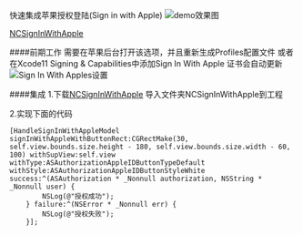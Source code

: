 快速集成苹果授权登陆(Sign in with Apple)
![demo效果图](https://upload-images.jianshu.io/upload_images/2609892-78aa0cafcc159dcc.gif?imageMogr2/auto-orient/strip)

[NCSignInWithApple](https://github.com/NicolasNC/NCSignInWithApple)

####前期工作
需要在苹果后台打开该选项，并且重新生成Profiles配置文件
或者
在Xcode11 Signing & Capabilities中添加Sign In With Apple
证书会自动更新
![Sign In With Apples设置](https://upload-images.jianshu.io/upload_images/2609892-64539736b669badf.png?imageMogr2/auto-orient/strip%7CimageView2/2/w/1240)


####集成
1.下载[NCSignInWithApple](https://github.com/NicolasNC/NCSignInWithApple)
导入文件夹NCSignInWithApple到工程

2.实现下面的代码
```
[HandleSignInWithAppleModel signInWithAppleWithButtonRect:CGRectMake(30, self.view.bounds.size.height - 180, self.view.bounds.size.width - 60, 100) withSupView:self.view withType:ASAuthorizationAppleIDButtonTypeDefault withStyle:ASAuthorizationAppleIDButtonStyleWhite success:^(ASAuthorization * _Nonnull authorization, NSString * _Nonnull user) {
        NSLog(@"授权成功");
    } failure:^(NSError * _Nonnull err) {
        NSLog(@"授权失败");
    }];
```
